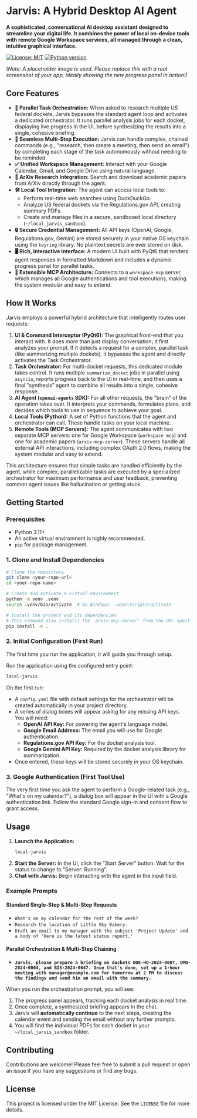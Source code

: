 # Jarvis: A Hybrid Desktop AI Agent

**A sophisticated, conversational AI desktop assistant designed to streamline your digital life. It combines the power of local on-device tools with remote Google Workspace services, all managed through a clean, intuitive graphical interface.**

[![License: MIT](https://img.shields.io/badge/License-MIT-yellow.svg)](https://opensource.org/licenses/MIT)
[![Python version](https://img.shields.io/pypi/pyversions/local-jarvis-wmcp.svg)](https://pypi.python.org/pypi/local-jarvis-wmcp)

*(Note: A placeholder image is used. Please replace this with a real screenshot of your app, ideally showing the new progress panel in action!)*

## Core Features

*   **🚀 Parallel Task Orchestration:** When asked to research multiple US federal dockets, Jarvis bypasses the standard agent loop and activates a dedicated orchestrator. It runs parallel analysis jobs for each docket, displaying live progress in the UI, before synthesizing the results into a single, cohesive briefing.
*   **🧠 Seamless Multi-Step Execution:** Jarvis can handle complex, chained commands (e.g., "research, then create a meeting, then send an email") by completing each stage of the task autonomously without needing to be reminded.
*   **✅ Unified Workspace Management:** Interact with your Google Calendar, Gmail, and Google Drive using natural language.
*   **🔬 ArXiv Research Integration:** Search and download academic papers from ArXiv directly through the agent.
*   **🛠️ Local Tool Integration:** The agent can access local tools to:
    *   Perform real-time web searches using DuckDuckGo.
    *   Analyze US federal dockets via the Regulations.gov API, creating summary PDFs.
    *   Create and manage files in a secure, sandboxed local directory (`~/local_jarvis_sandbox`).
*   **🔒 Secure Credential Management:** All API keys (OpenAI, Google, Regulations.gov, Gemini) are stored securely in your native OS keychain using the `keyring` library. No plaintext secrets are ever stored on disk.
*   **🖥️ Rich, Interactive Interface:** A modern UI built with PyQt6 that renders agent responses in formatted Markdown and includes a dynamic progress panel for parallel tasks.
*   **🔌 Extensible MCP Architecture:** Connects to a `workspace-mcp` server, which manages all Google authentications and tool executions, making the system modular and easy to extend.

## How It Works

Jarvis employs a powerful hybrid architecture that intelligently routes user requests:

1.  **UI & Command Interceptor (PyQt6):** The graphical front-end that you interact with. It does more than just display conversation; it first analyzes your prompt. If it detects a request for a complex, parallel task (like summarizing multiple dockets), it bypasses the agent and directly activates the Task Orchestrator.
2.  **Task Orchestrator:** For multi-docket requests, this dedicated module takes control. It runs multiple `summarize_docket` jobs in parallel using `asyncio`, reports progress back to the UI in real-time, and then uses a final "synthesis" agent to combine all results into a single, cohesive response.
3.  **AI Agent (`openai-agents` SDK):** For all other requests, the "brain" of the operation takes over. It interprets your commands, formulates plans, and decides which tools to use in sequence to achieve your goal.
4.  **Local Tools (Python):** A set of Python functions that the agent and orchestrator can call. These handle tasks on your local machine.
5.  **Remote Tools (MCP Servers):** The agent communicates with two separate MCP servers: one for Google Workspace (`workspace-mcp`) and one for academic papers (`arxiv-mcp-server`). These servers handle all external API interactions, including complex OAuth 2.0 flows, making the system modular and easy to extend.

This architecture ensures that simple tasks are handled efficiently by the agent, while complex, parallelizable tasks are executed by a specialized orchestrator for maximum performance and user feedback, preventing common agent issues like hallucination or getting stuck.

## Getting Started

### Prerequisites

*   Python 3.11+
*   An active virtual environment is highly recommended.
*   `pip` for package management.

### 1. Clone and Install Dependencies

```bash
# Clone the repository
git clone <your-repo-url>
cd <your-repo-name>

# Create and activate a virtual environment
python -m venv .venv
source .venv/bin/activate  # On Windows: .venv\Scripts\activate

# Install the project and its dependencies
# This command also installs the 'arxiv-mcp-server' from the URL specified in pyproject.toml
pip install -e .
```

### 2. Initial Configuration (First Run)

The first time you run the application, it will guide you through setup.

Run the application using the configured entry point:
```bash
local-jarvis
```

On the first run:
- A `config.yaml` file with default settings for the orchestrator will be created automatically in your project directory.
- A series of dialog boxes will appear asking for any missing API keys. You will need:
    *   **OpenAI API Key:** For powering the agent's language model.
    *   **Google Email Address:** The email you will use for Google authentication.
    *   **Regulations.gov API Key:** For the docket analysis tool.
    *   **Google Gemini API Key:** Required by the docket analysis library for summarization.
- Once entered, these keys will be stored securely in your OS keychain.

### 3. Google Authentication (First Tool Use)

The very first time you ask the agent to perform a Google-related task (e.g., "What's on my calendar?"), a dialog box will appear in the UI with a Google authentication link. Follow the standard Google sign-in and consent flow to grant access.

## Usage

1.  **Launch the Application:**
    ```bash
    local-jarvis
    ```
2.  **Start the Server:** In the UI, click the "Start Server" button. Wait for the status to change to "Server: Running".
3.  **Chat with Jarvis:** Begin interacting with the agent in the input field.

### Example Prompts

#### Standard Single-Step & Multi-Step Requests
*   `What's on my calendar for the rest of the week?`
*   `Research the location of Little Sky Bakery.`
*   `Draft an email to my manager with the subject 'Project Update' and a body of 'Here is the latest status report.'`

#### Parallel Orchestration & Multi-Step Chaining
*   **`Jarvis, please prepare a briefing on dockets DOE-HQ-2024-0007, OMB-2024-0004, and BIS-2024-0047. Once that's done, set up a 1-hour meeting with manager@example.com for tomorrow at 2 PM to discuss the findings and send him an email with the summary.`**

When you run the orchestration prompt, you will see:
1.  The progress panel appears, tracking each docket analysis in real time.
2.  Once complete, a synthesized briefing appears in the chat.
3.  Jarvis will **automatically continue** to the next steps, creating the calendar event and sending the email without any further prompts.
4.  You will find the individual PDFs for each docket in your `~/local_jarvis_sandbox` folder.

## Contributing

Contributions are welcome! Please feel free to submit a pull request or open an issue if you have any suggestions or find any bugs.

## License

This project is licensed under the MIT License. See the `LICENSE` file for more details.